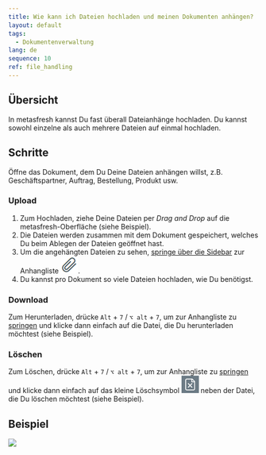 ```yaml
---
title: Wie kann ich Dateien hochladen und meinen Dokumenten anhängen?
layout: default
tags:
  - Dokumentenverwaltung
lang: de
sequence: 10
ref: file_handling
---
```


## Übersicht
In metasfresh kannst Du fast überall Dateianhänge hochladen. Du kannst sowohl einzelne als auch mehrere Dateien auf einmal hochladen.

## Schritte
Öffne das Dokument, dem Du Deine Dateien anhängen willst, z.B. Geschäftspartner, Auftrag, Bestellung, Produkt usw.

### Upload
1. Zum Hochladen, ziehe Deine Dateien per *Drag and Drop* auf die metasfresh-Oberfläche (siehe Beispiel).
1. Die Dateien werden zusammen mit dem Dokument gespeichert, welches Du beim Ablegen der Dateien geöffnet hast.
1. Um die angehängten Dateien zu sehen, [springe über die Sidebar](SpringezuBelegen) zur Anhangliste ![](assets/Attachment_clip.png).
1. Du kannst pro Dokument so viele Dateien hochladen, wie Du benötigst.

### Download
Zum Herunterladen, drücke `Alt` + `7` / `⌥ alt` + `7`, um zur Anhangliste zu [springen](SpringezuBelegen) und klicke dann einfach auf die Datei, die Du herunterladen möchtest (siehe Beispiel).

### Löschen
Zum Löschen, drücke `Alt` + `7` / `⌥ alt` + `7`, um zur Anhangliste zu [springen](SpringezuBelegen) und klicke dann einfach auf das kleine Löschsymbol ![](assets/delete_icon.png) neben der Datei, die Du löschen möchtest (siehe Beispiel).

## Beispiel
![](assets/Dateihandling_walkthrough.gif)

